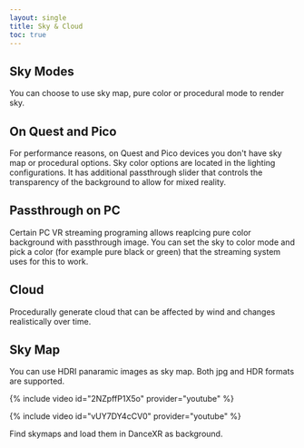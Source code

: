 ```yaml
---
layout: single
title: Sky & Cloud
toc: true
---
```


## Sky Modes
You can choose to use sky map, pure color or procedural mode to render sky.

## On Quest and Pico
For performance reasons, on Quest and Pico devices you don't have sky map or procedural options. Sky color options are located in the lighting configurations. It has additional passthrough slider that controls the transparency of the background to allow for mixed reality.

## Passthrough on PC
Certain PC VR streaming programing allows reaplcing pure color background with passthrough image. You can set the sky to color mode and pick a color (for example pure black or green) that the streaming system uses for this to work.

## Cloud
Procedurally generate cloud that can be affected by wind and changes realistically over time. 

## Sky Map
You can use HDRI panaramic images as sky map. Both jpg and HDR formats are supported.

{% include video id="2NZpffP1X5o" provider="youtube" %}

{% include video id="vUY7DY4cCV0" provider="youtube" %}

Find skymaps and load them in DanceXR as background.